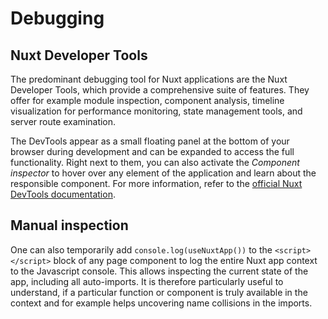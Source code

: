 # Debugging

## Nuxt Developer Tools

The predominant debugging tool for Nuxt applications are the Nuxt Developer Tools, which provide a comprehensive suite of features. They offer for example module inspection, component analysis, timeline visualization for performance monitoring, state management tools, and server route examination.

The DevTools appear as a small floating panel at the bottom of your browser during development and can be expanded to access the full functionality. Right next to them, you can also activate the _Component inspector_ to hover over any element of the application and learn about the responsible component. For more information, refer to the [official Nuxt DevTools documentation](https://nuxt.com/docs/guide/going-further/debugging).

## Manual inspection

One can also temporarily add `console.log(useNuxtApp())` to the `<script></script>` block of any page component to log the entire Nuxt app context to the Javascript console. This allows inspecting the current state of the app, including all auto-imports. It is therefore particularly useful to understand, if a particular function or component is truly available in the context and for example helps uncovering name collisions in the imports.